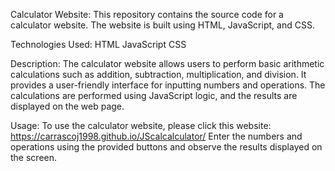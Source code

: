 Calculator Website:
This repository contains the source code for a calculator website. The website is built using HTML, JavaScript, and CSS.


Technologies Used:
HTML
JavaScript
CSS

Description:
The calculator website allows users to perform basic arithmetic calculations such as addition, subtraction, multiplication, and division. It provides a user-friendly interface for inputting numbers and operations. The calculations are performed using JavaScript logic, and the results are displayed on the web page.

Usage:
To use the calculator website, please click this website: https://carrascoj1998.github.io/JScalcalculator/  Enter the numbers and operations using the provided buttons and observe the results displayed on the screen.



